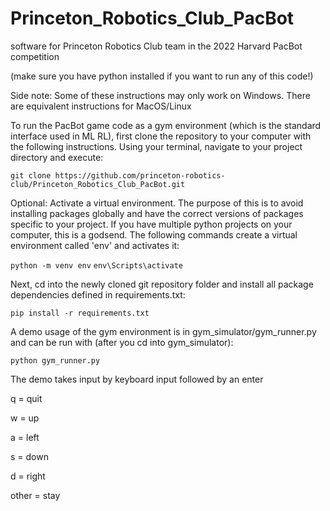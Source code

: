 # Princeton_Robotics_Club_PacBot

software for Princeton Robotics Club team in the 2022 Harvard PacBot competition

(make sure you have python installed if you want to run any of this code!)

Side note: Some of these instructions may only work on Windows. There are equivalent instructions for MacOS/Linux

To run the PacBot game code as a gym environment (which is the standard interface used in ML RL), first clone the repository to your computer with the following instructions. Using your terminal, navigate to your project directory and execute:

`git clone https://github.com/princeton-robotics-club/Princeton_Robotics_Club_PacBot.git`

Optional: Activate a virtual environment. The purpose of this is to avoid installing packages globally and have the correct
versions of packages specific to your project. If you have multiple python projects on your computer, this is a godsend.
The following commands create a virtual environment called 'env' and activates it:

`python -m venv env`
`env\Scripts\activate`

Next, cd into the newly cloned git repository folder and install all package dependencies defined in requirements.txt:

`pip install -r requirements.txt`

A demo usage of the gym environment is in gym_simulator/gym_runner.py and can be run with (after you cd into gym_simulator):

`python gym_runner.py`

The demo takes input by keyboard input followed by an enter

q = quit

w = up

a = left

s = down

d = right

other = stay
